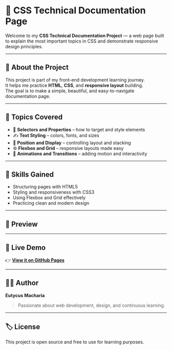 # 🎨 CSS Technical Documentation Page  

Welcome to my **CSS Technical Documentation Project** — a web page built to explain the most important topics in CSS and demonstrate responsive design principles.  

---

## 🌟 About the Project  
This project is part of my front-end development learning journey.  
It helps me practice **HTML**, **CSS**, and **responsive layout** building.  
The goal is to make a simple, beautiful, and easy-to-navigate documentation page.

---

## 🧩 Topics Covered  
- 🎯 **Selectors and Properties** – how to target and style elements  
- ✍️ **Text Styling** – colors, fonts, and sizes  
- 🧱 **Position and Display** – controlling layout and stacking  
- ⚙️ **Flexbox and Grid** – responsive layouts made easy  
- 💫 **Animations and Transitions** – adding motion and interactivity  

---

## 🧠 Skills Gained  
- Structuring pages with HTML5  
- Styling and responsiveness with CSS3  
- Using Flexbox and Grid effectively  
- Practicing clean and modern design  

---

## 📸 Preview  

---

## 🚀 Live Demo  
👉 **[View it on GitHub Pages](https://eutycus-36.github.io/CSS-Documantion-page/)**  

---

## 🧑‍💻 Author  
**Eutycus Macharia**  
> Passionate about web development, design, and continuous learning.  

---

## 🏷️ License  
This project is open source and free to use for learning purposes.  

